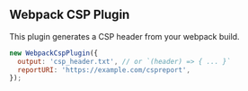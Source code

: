 ## Webpack CSP Plugin

This plugin generates a CSP header from your webpack build.

```js
new WebpackCspPlugin({
  output: 'csp_header.txt', // or `(header) => { ... }`
  reportURI: 'https://example.com/cspreport',
});
```

